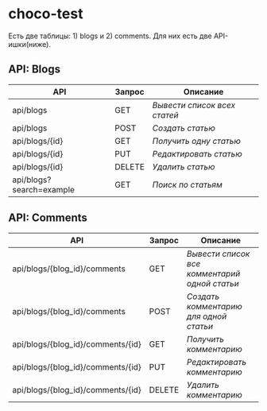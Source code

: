 # choco-test

  Есть две таблицы: 1) blogs и 2) comments. Для них есть две API-ишки(ниже).

## API: Blogs

API | Запрос | Описание
------------ | ------------- | -------------
api/blogs | GET | *Вывести список всех статей*
api/blogs | POST | *Создать статью*
api/blogs/{id} | GET | *Получить одну статью*
api/blogs/{id} | PUT | *Редактировать статью*
api/blogs/{id} | DELETE | *Удалить статью*
api/blogs?search=example | GET | *Поиск по статьям*

## API: Comments

API | Запрос | Описание
------------ | ------------- | -------------
api/blogs/{blog_id}/comments | GET | *Вывести список все комментарий одной статьи*
api/blogs/{blog_id}/comments | POST | *Создать комментарию для одной статьи*
api/blogs/{blog_id}/comments/{id} | GET | *Получить комментарию*
api/blogs/{blog_id}/comments/{id} | PUT | *Редактировать комментарию*
api/blogs/{blog_id}/comments/{id} | DELETE | *Удалить комментарию*
